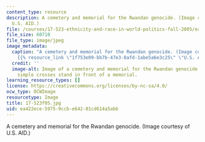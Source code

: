 ```yaml
---
content_type: resource
description: A cemetery and memorial for the Rwandan genocide. (Image courtesy of
  U.S. AID.)
file: /courses/17-523-ethnicity-and-race-in-world-politics-fall-2005/ea422ece59759ccbe64201cd614a5abb_17-523f05.jpg
file_size: 60710
file_type: image/jpeg
image_metadata:
  caption: "A cemetery and memorial for the Rwandan genocide. (Image courtesy of\_\
    {{% resource_link \"1f753e09-bb7b-47e3-8afd-1abe5a6e3c25\" \"U.S. AID\" %}}.)"
  credit: ''
  image-alt: Image of a cemetery and memorial for the Rwandan genocide.  A myriad
    simple crosses stand in front of a memorial.
learning_resource_types: []
license: https://creativecommons.org/licenses/by-nc-sa/4.0/
ocw_type: OCWImage
resourcetype: Image
title: 17-523f05.jpg
uid: ea422ece-5975-9ccb-e642-01cd614a5abb
---
```

A cemetery and memorial for the Rwandan genocide. (Image courtesy of U.S. AID.)